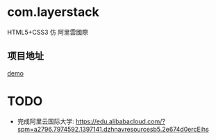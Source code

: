 # com.layerstack
HTML5+CSS3 仿 阿里雲國際

## 项目地址

<a href="http://demo.mashiro.online">demo</a>

# TODO

- 完成阿里云国际大学: <a href="https://edu.alibabacloud.com/?spm=a2796.7974592.1397141.dzhnavresourcesb5.2e674d0ercEjhs">https://edu.alibabacloud.com/?spm=a2796.7974592.1397141.dzhnavresourcesb5.2e674d0ercEjhs</a>